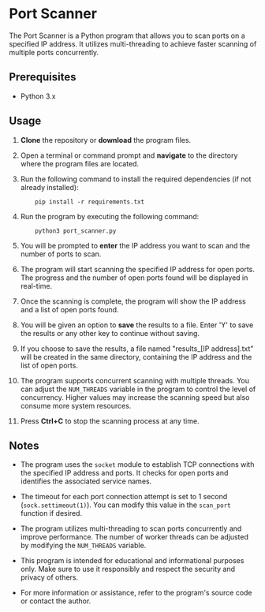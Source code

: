 # Port Scanner

The Port Scanner is a Python program that allows you to scan ports on a specified IP address. It utilizes multi-threading to achieve faster scanning of multiple ports concurrently.

## Prerequisites

- Python 3.x

## Usage

1. **Clone** the repository or **download** the program files.

2. Open a terminal or command prompt and **navigate** to the directory where the program files are located.

3. Run the following command to install the required dependencies (if not already installed):

           pip install -r requirements.txt
        

4. Run the program by executing the following command: 
 
           python3 port_scanner.py
           

5. You will be prompted to **enter** the IP address you want to scan and the number of ports to scan.

6. The program will start scanning the specified IP address for open ports. The progress and the number of open ports found will be displayed in real-time.

7. Once the scanning is complete, the program will show the IP address and a list of open ports found.

8. You will be given an option to **save** the results to a file. Enter 'Y' to save the results or any other key to continue without saving.

9. If you choose to save the results, a file named "results_[IP address].txt" will be created in the same directory, containing the IP address and the list of open ports.

10. The program supports concurrent scanning with multiple threads. You can adjust the `NUM_THREADS` variable in the program to control the level of concurrency. Higher values may increase the scanning speed but also consume more system resources.

11. Press **Ctrl+C** to stop the scanning process at any time.

## Notes

- The program uses the `socket` module to establish TCP connections with the specified IP address and ports. It checks for open ports and identifies the associated service names.

- The timeout for each port connection attempt is set to 1 second (`sock.settimeout(1)`). You can modify this value in the `scan_port` function if desired.

- The program utilizes multi-threading to scan ports concurrently and improve performance. The number of worker threads can be adjusted by modifying the `NUM_THREADS` variable.

- This program is intended for educational and informational purposes only. Make sure to use it responsibly and respect the security and privacy of others.

- For more information or assistance, refer to the program's source code or contact the author.

          
        
